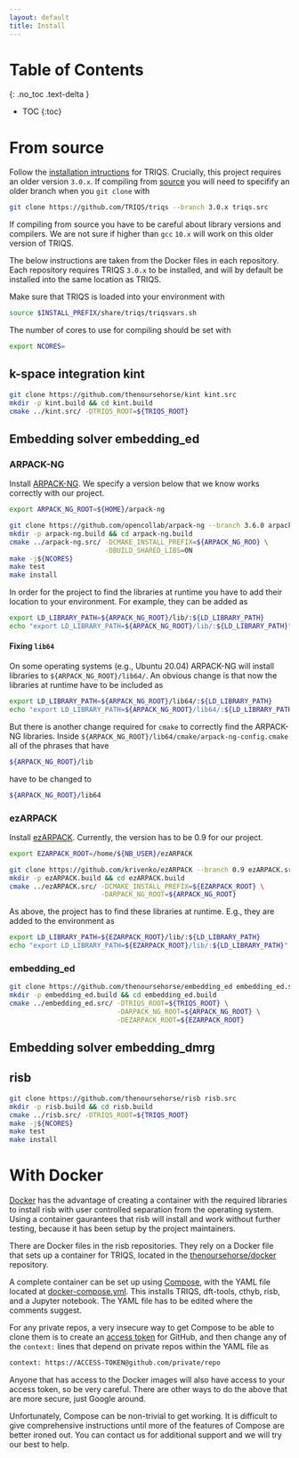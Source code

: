 ```yaml
---
layout: default
title: Install
---
```


# Table of Contents
{: .no_toc .text-delta }

- TOC
{:toc}

# From source

Follow the 
[installation intructions](https://triqs.github.io/triqs/latest/install.html)
for TRIQS. Crucially, this project requires an older version `3.0.x`. If 
compiling from 
[source](https://triqs.github.io/triqs/latest/install.html#compiling-triqs-from-source-advanced)
you will need to specifify an older branch when you `git clone` with

```bash
git clone https://github.com/TRIQS/triqs --branch 3.0.x triqs.src
```

If compiling from source you have to be careful about library versions and 
compilers. We are not sure if higher than `gcc` `10.x` will work on this older 
version of TRIQS.

The below instructions are taken from the Docker files in each repository. 
Each repository requires TRIQS `3.0.x` to be installed, and will by default 
be installed into the same location as TRIQS.

Make sure that TRIQS is loaded into your environment with

```bash
source $INSTALL_PREFIX/share/triqs/triqsvars.sh
```

The number of cores to use for compiling should be set with

```bash
export NCORES=
```

## k-space integration kint

```bash
git clone https://github.com/thenoursehorse/kint kint.src
mkdir -p kint.build && cd kint.build
cmake ../kint.src/ -DTRIQS_ROOT=${TRIQS_ROOT}
```

## Embedding solver embedding_ed

### ARPACK-NG

Install [ARPACK-NG](https://github.com/opencollab/arpack-ng). 
We specify a version below that we know works correctly with our project.

```bash
export ARPACK_NG_ROOT=${HOME}/arpack-ng

git clone https://github.com/opencollab/arpack-ng --branch 3.6.0 arpack-ng.src
mkdir -p arpack-ng.build && cd arpack-ng.build 
cmake ../arpack-ng.src/ -DCMAKE_INSTALL_PREFIX=${ARPACK_NG_ROO} \
                        -DBUILD_SHARED_LIBS=ON
make -j${NCORES}
make test
make install
```

In order for the project to find the libraries at runtime you have to 
add their location to your environment. For example, they can be added as

```bash
export LD_LIBRARY_PATH=${ARPACK_NG_ROOT}/lib/:${LD_LIBRARY_PATH}
echo "export LD_LIBRARY_PATH=${ARPACK_NG_ROOT}/lib/:${LD_LIBRARY_PATH}" >> ${HOME}/.bashrc
```

#### Fixing `lib64`

On some operating systems (e.g., Ubuntu 20.04) ARPACK-NG will install 
libraries to `${ARPACK_NG_ROOT}/lib64/`. An obvious change is that now the 
libraries at runtime have to be included as

```bash
export LD_LIBRARY_PATH=${ARPACK_NG_ROOT}/lib64/:${LD_LIBRARY_PATH}
echo "export LD_LIBRARY_PATH=${ARPACK_NG_ROOT}/lib64/:${LD_LIBRARY_PATH}" >> ${HOME}/.bashrc
```

But there is another change required for `cmake` to correctly find the 
ARPACK-NG libraries. Inside 
`${ARPACK_NG_ROOT}/lib64/cmake/arpack-ng-config.cmake`
all of the phrases that have

```bash
${ARPACK_NG_ROOT}/lib
```

have to be changed to

```bash
${ARPACK_NG_ROOT}/lib64
```

### ezARPACK

Install [ezARPACK](https://github.com/krivenko/ezARPACK).
Currently, the version has to be 0.9 for our project.

```bash
export EZARPACK_ROOT=/home/${NB_USER}/ezARPACK

git clone https://github.com/krivenko/ezARPACK --branch 0.9 ezARPACK.src
mkdir -p ezARPACK.build && cd ezARPACK.build 
cmake ../ezARPACK.src/ -DCMAKE_INSTALL_PREFIX=${EZARPACK_ROOT} \
                       -DARPACK_NG_ROOT=${ARPACK_NG_ROOT}
```

As above, the project has to find these libraries at runtime. E.g., they are 
added to the environment as

```bash
export LD_LIBRARY_PATH=${EZARPACK_ROOT}/lib/:${LD_LIBRARY_PATH}
echo "export LD_LIBRARY_PATH=${EZARPACK_ROOT}/lib/:${LD_LIBRARY_PATH}" >> ${HOME}/.bashrc
```

### embedding_ed

```bash
git clone https://github.com/thenoursehorse/embedding_ed embedding_ed.src
mkdir -p embedding_ed.build && cd embedding_ed.build 
cmake ../embedding_ed.src/ -DTRIQS_ROOT=${TRIQS_ROOT} \
                           -DARPACK_NG_ROOT=${ARPACK_NG_ROOT} \
                           -DEZARPACK_ROOT=${EZARPACK_ROOT}
```

## Embedding solver embedding_dmrg

## risb

```bash
git clone https://github.com/thenoursehorse/risb risb.src
mkdir -p risb.build && cd risb.build
cmake ../risb.src/ -DTRIQS_ROOT=${TRIQS_ROOT}
make -j${NCORES}
make test
make install
```

# With Docker

[Docker](https://www.docker.com/) has the advantage of creating a container 
with the required libraries to install risb with user controlled separation 
from the operating system. Using a container gaurantees that risb will install 
and work without further testing, because it has been setup by the project 
maintainers.

There are Docker files in the risb repositories. They rely on a Docker file 
that sets up a container for TRIQS, located in the 
[thenoursehorse/docker](https://github.com/thenoursehorse/docker/) repository.

A complete container can be set up using 
[Compose](https://docs.docker.com/compose/), 
with the YAML file located at
[docker-compose.yml](https://github.com/thenoursehorse/docker/blob/main/risb_all/docker-compose.yml).
This installs TRIQS, dft-tools, cthyb, risb, and a Jupyter notebook. The YAML 
file has to be edited where the comments suggest.

For any private repos, a very insecure way to get Compose to be able to clone 
them is to create an 
[access token](https://docs.github.com/en/authentication/keeping-your-account-and-data-secure/creating-a-personal-access-token) 
for GitHub, and then change any of the `context:` lines that depend on private 
repos within the YAML file as

```bash
context: https://ACCESS-TOKEN@github.com/private/repo
```

Anyone that has access to the Docker images will also have access to your 
access token, so be very careful. There are other ways to do the above that 
are more secure, just Google around.

Unfortunately, Compose can be non-trivial to get working. It is difficult to 
give comprehensive instructions until more of the features of Compose 
are better ironed out. You can contact us for additional support and we will 
try our best to help.